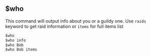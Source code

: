 **$who**
-
This command will output info about you or a guildy one. Use `raids` keyword to get raid information or `items` for
full items list

```md
$who
$who info
$who Bob
$who Bob items
```